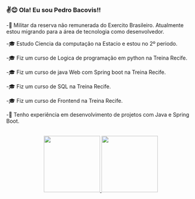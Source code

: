 ### ✌️😊 Ola! Eu sou Pedro Bacovis!!

-🔰 Militar da reserva não remunerada do Exercito Brasileiro. Atualmente estou migrando para a área de tecnologia como desenvolvedor.

-🎓 Estudo Ciencia da computação na Estacio e estou no 2º periodo.

-🎓 Fiz um curso de Logica de programação em python na Treina Recife.

-🎓 Fiz um curso de java Web com Spring boot na Treina Recife.

-🎓 Fiz um curso de SQL na Treina Recife.

-🎓 Fiz um curso de Frontend na Treina Recife.

-🌱 Tenho experiência em desenvolvimento de projetos com Java e Spring Boot.

</br>
<div align="center">
  <a href="https://github.com/Peubacovis">
  <img height="150em" src="https://github-readme-stats.vercel.app/api?username=Peubacovis&show_icons=true&theme=dracula&include_all_commits=true&count_private=true"/>
  <img height="150em" src="https://github-readme-stats.vercel.app/api/top-langs/?username=Peubacovis&layout=compact&langs_count=7&theme=dracula"/>
</div>
  
##
  



